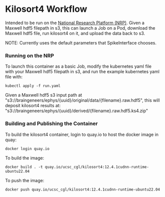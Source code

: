 # Kilosort4 Workflow

Intended to be run on the [National Research Platform (NRP)](https://nrp.ai/documentation/).  Given a Maxwell hdf5 filepath in s3, this can launch a Job on a Pod, download the Maxwell hdf5 file, run kilosort4 on it, and upload the data back to s3.

NOTE: Currently uses the default parameters that SpikeInterface chooses.

### Running on the NRP

To launch this container as a basic Job, modify the kubernetes yaml file with your Maxwell hdf5 filepath in s3, and run the example kubernetes yaml file with:

    kubectl apply -f run.yaml

Given a Maxwell hdf5 s3 input path at "s3://braingeneers/ephys/{uuid}/original/data/{filename}.raw.hdf5", this will deposit kilosort4 results at: "s3://braingeneers/ephys/{uuid}/derived/{filename}.raw.hdf5.ks4.zip"

### Building and Publishing the Container

To build the kilosort4 container, login to quay.io to host the docker image in quay:

	docker login quay.io

To build the image:

	docker build . -t quay.io/ucsc_cgl/kilosort4:12.4.1cudnn-runtime-ubuntu22.04

To push the image:

	docker push quay.io/ucsc_cgl/kilosort4:12.4.1cudnn-runtime-ubuntu22.04
